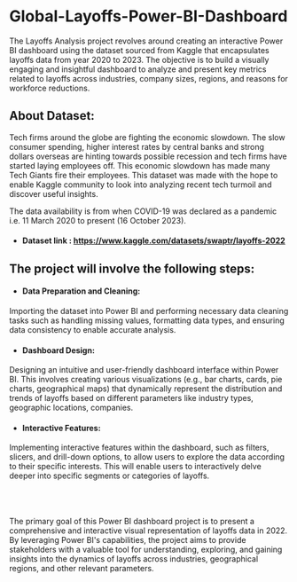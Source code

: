 # Global-Layoffs-Power-BI-Dashboard
The Layoffs Analysis project revolves around creating an interactive Power BI dashboard using the dataset sourced from Kaggle that encapsulates layoffs data from year 2020 to 2023. 
The objective is to build a visually engaging and insightful dashboard to analyze and present key metrics related to layoffs across industries, company sizes, regions, and reasons 
for workforce reductions.


## About Dataset:
Tech firms around the globe are fighting the economic slowdown. The slow consumer spending, higher interest rates by central banks and strong dollars overseas are hinting towards 
possible recession and tech firms have started laying employees off. This economic slowdown has made many Tech Giants fire their employees. 
This dataset was made with the hope to enable Kaggle community to look into analyzing recent tech turmoil and discover useful insights.

The data availability is from when COVID-19 was declared as a pandemic i.e. 11 March 2020 to present (16 October 2023).
- #### Dataset link : https://www.kaggle.com/datasets/swaptr/layoffs-2022


## The project will involve the following steps:

- #### Data Preparation and Cleaning:
Importing the dataset into Power BI and performing necessary data cleaning tasks such as handling missing values, formatting data types, and ensuring data consistency to enable accurate analysis.

- #### Dashboard Design:
Designing an intuitive and user-friendly dashboard interface within Power BI. This involves creating various visualizations (e.g., bar charts, cards, pie charts, geographical maps) that dynamically represent the distribution and trends of layoffs based on different parameters like industry types, geographic locations, companies.

- #### Interactive Features:
Implementing interactive features within the dashboard, such as filters, slicers, and drill-down options, to allow users to explore the data according to their specific interests. This will enable users to interactively delve deeper into specific segments or categories of layoffs.




<br><br><br>The primary goal of this Power BI dashboard project is to present a comprehensive and interactive visual representation of layoffs data in 2022. By leveraging Power BI's capabilities, 
the project aims to provide stakeholders with a valuable tool for understanding, exploring, and 
gaining insights into the dynamics of layoffs across industries, geographical regions, and other relevant parameters.
